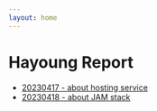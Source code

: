 ```yaml
---
layout: home
---
```


# Hayoung Report
* [ 20230417 - about hosting service](./about-hosting-service)
* [ 20230418 - about JAM stack](./aboutJAMstack)